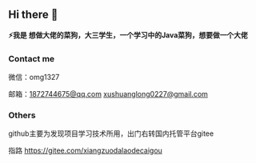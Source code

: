 ## Hi there 👋

<!--
**codeX227/codeX227** is a ✨ _special_ ✨ repository because its `README.md` (this file) appears on your GitHub profile.

Here are some ideas to get you started:

- 🔭 I’m currently working on ...
- 🌱 I’m currently learning ...
- 👯 I’m looking to collaborate on ...
- 🤔 I’m looking for help with ...
- 💬 Ask me about ...
- 📫 How to reach me: ...
- 😄 Pronouns: ...
- ⚡ Fun fact: ...
-->
**⚡我是 想做大佬的菜狗，大三学生，一个学习中的Java菜狗，想要做一个大佬**

### Contact me
微信：omg1327

邮箱：1872744675@qq.com     xushuanglong0227@gmail.com

### Others
github主要为发现项目学习技术所用，出门右转国内托管平台gitee

指路 <https://gitee.com/xiangzuodalaodecaigou>
